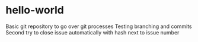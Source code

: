# hello-world

Basic git repository to go over git processes
Testing branching and commits
Second try to close issue automatically with hash next to issue number
